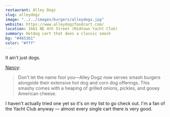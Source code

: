 ```yaml
---
restaurant: Alley Dogz
slug: alleydogz
image: "../../images/burgers/alleydogz.jpg"
website: https://www.alleydogzfoodcart.com/
location: 1661 NE 4th Street (Midtown Yacht Club)
summary: Hotdog cart that does a classic smash
bg: "#465361"
color: "#fff"
---
```


It ain't just dogs.

[Nancy](https://eatdrinkbend.com/smash-burgers-bend-oregon/):

> Don’t let the name fool you—Alley Dogz now serves smash burgers alongside their extensive hot dog and corn dog offerings. This smashy comes with a heaping of grilled onions, pickles, and gooey American cheese.

I haven't actually tried one yet so it's on my list to go check out. I'm a fan of the Yacht Club anyway — almost every single cart there is very good.
